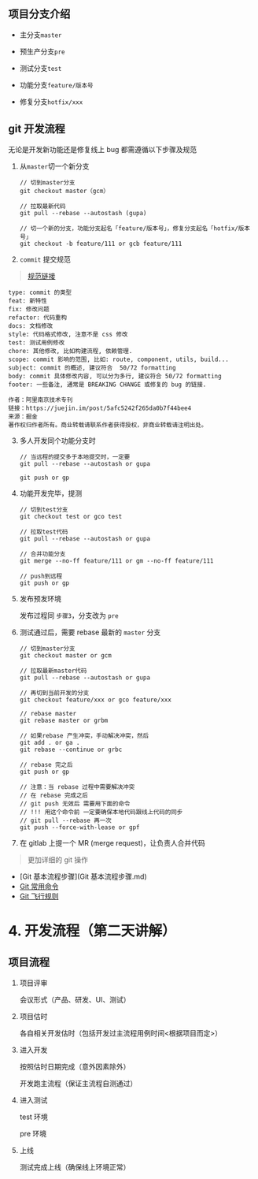 ## 项目分支介绍

- 主分支`master`

- 预生产分支`pre`

- 测试分支`test`

- 功能分支`feature/版本号`

- 修复分支`hotfix/xxx`

## git 开发流程

无论是开发新功能还是修复线上 bug 都需遵循以下步骤及规范

1. 从`master`切一个新分支

   ```shell
   // 切到master分支
   git checkout master（gcm）

   // 拉取最新代码
   git pull --rebase --autostash (gupa)

   // 切一个新的分支，功能分支起名「feature/版本号」，修复分支起名「hotfix/版本号」
   git checkout -b feature/111 or gcb feature/111
   ```

2. `commit` 提交规范  
> [规范链接](https://www.conventionalcommits.org/en/v1.0.0/)

   ```shell
type: commit 的类型
feat: 新特性
fix: 修改问题
refactor: 代码重构
docs: 文档修改
style: 代码格式修改, 注意不是 css 修改
test: 测试用例修改
chore: 其他修改, 比如构建流程, 依赖管理.
scope: commit 影响的范围, 比如: route, component, utils, build...
subject: commit 的概述, 建议符合  50/72 formatting
body: commit 具体修改内容, 可以分为多行, 建议符合 50/72 formatting
footer: 一些备注, 通常是 BREAKING CHANGE 或修复的 bug 的链接.

作者：阿里南京技术专刊
链接：https://juejin.im/post/5afc5242f265da0b7f44bee4
来源：掘金
著作权归作者所有。商业转载请联系作者获得授权，非商业转载请注明出处。
   ```

3. 多人开发同个功能分支时

   ```shell
   // 当远程的提交多于本地提交时，一定要
   git pull --rebase --autostash or gupa

   git push or gp
   ```

4. 功能开发完毕，提测

   ```
   // 切到test分支
   git checkout test or gco test

   // 拉取test代码
   git pull --rebase --autostash or gupa

   // 合并功能分支
   git merge --no-ff feature/111 or gm --no-ff feature/111

   // push到远程
   git push or gp
   ```

5. 发布预发环境

   发布过程同 `步骤3`，分支改为 `pre`

6. 测试通过后，需要 rebase 最新的 `master` 分支

   ```
   // 切到master分支
   git checkout master or gcm

   // 拉取最新master代码
   git pull --rebase --autostash or gupa

   // 再切到当前开发的分支
   git checkout feature/xxx or gco feature/xxx

   // rebase master
   git rebase master or grbm

   // 如果rebase 产生冲突，手动解决冲突，然后
   git add . or ga .
   git rebase --continue or grbc

   // rebase 完之后
   git push or gp

   // 注意：当 rebase 过程中需要解决冲突
   // 在 rebase 完成之后
   // git push 无效后 需要用下面的命令
   // !!! 用这个命令前 一定要确保本地代码跟线上代码的同步
   // git pull --rebase 再一次
   git push --force-with-lease or gpf
   ```

7. 在 gitlab 上提一个 MR (merge request)，让负责人合并代码

> 更加详细的 git 操作

- [Git 基本流程步骤](Git 基本流程步骤.md)
- [Git 常用命令](Git常用命令.md)
- [Git 飞行规则](https://github.com/k88hudson/git-flight-rules/blob/master/README_zh-CN.md)

# 4. 开发流程（第二天讲解）

## 项目流程

1. 项目评审

   会议形式（产品、研发、UI、测试）

2. 项目估时

   各自相关开发估时（包括开发过主流程用例时间<根据项目而定>）

3. 进入开发

   按照估时日期完成（意外因素除外）

   开发跑主流程（保证主流程自测通过）

4. 进入测试

   test 环境

   pre 环境

5. 上线

   测试完成上线（确保线上环境正常）
